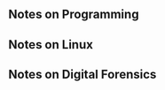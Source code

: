 <!--
title = "Personal Knowledge"
-->

## Notes on Programming

## Notes on Linux

## Notes on Digital Forensics
